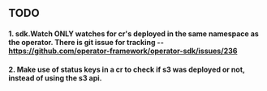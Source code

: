 ## TODO

#### 1. sdk.Watch ONLY watches for cr's deployed in the same namespace as the operator. There is git issue for tracking -- https://github.com/operator-framework/operator-sdk/issues/236
#### 2. Make use of status keys in a cr to check if s3 was deployed or not, instead of using the s3 api.
